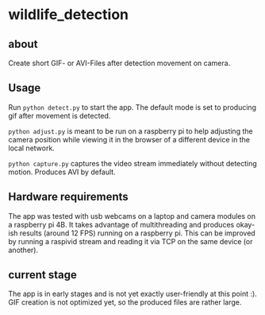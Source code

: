# wildlife_detection

## about

Create short GIF- or AVI-Files after detection movement on camera.

## Usage

Run `python detect.py` to start the app. The default mode is set to producing gif after movement is detected.

`python adjust.py` is meant to be run on a raspberry pi to help adjusting the camera position while viewing it in the browser of a different device in the local network.

`python capture.py` captures the video stream immediately without detecting motion. Produces AVI by default.

## Hardware requirements

The app was tested with usb webcams on a laptop and camera modules on a raspberry pi 4B. It takes advantage of multithreading and produces okay-ish results (around 12 FPS) running on a raspberry pi. This can be improved by running a raspivid stream and reading it via TCP on the same device (or another). 

## current stage

The app is in early stages and is not yet exactly user-friendly at this point :). GIF creation is not optimized yet, so the produced files are rather large.